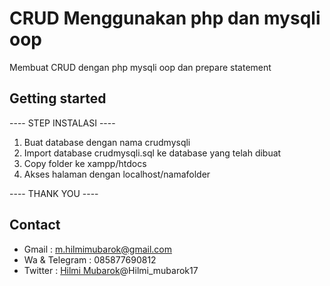 # CRUD Menggunakan php dan mysqli oop
Membuat CRUD dengan php mysqli oop dan prepare statement

## Getting started
---- STEP INSTALASI ----

1. Buat database dengan nama crudmysqli
2. Import database crudmysqli.sql ke database yang telah dibuat
3. Copy folder ke xampp/htdocs
4. Akses halaman dengan localhost/namafolder


---- THANK YOU ----

## Contact
* Gmail         : m.hilmimubarok@gmail.com
* Wa & Telegram : 085877690812
* Twitter       : [Hilmi Mubarok](https://twitter.com/Hilmi_mubarok17)@Hilmi_mubarok17
